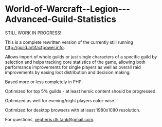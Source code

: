 # World-of-Warcraft--Legion---Advanced-Guild-Statistics

STILL WORK IN PROGRESS!

This is a complete rewritten version of the currently still running http://guild.artifactpower.info.

Allows import of whole guilds or just single characters of a specific guild by selection and helps tracking core statistics of the game, allowing both performance improvements for single players as well as overall raid improvements by easing loot distribution and decision making.

Based more or less completely in PHP.

Optimized for top 5% guilds - at least heroic content should be progressed.

Optimized as well for evening/night players color-wise.

Optimized for desktop browsers with at least 1980x1080 resolution.

For questions, xepheris.dh.tank@gmail.com.
